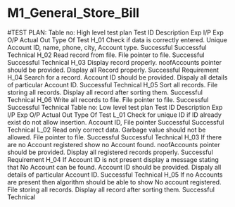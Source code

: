 # M1_General_Store_Bill

#TEST PLAN:
Table no: High level test plan
Test ID	Description	Exp I/P	Exp O/P	Actual Out	Type Of Test
H_01	Check if data is correctly entered.	Unique Account ID, name, phone, city, Account type.	Successful	Successful	Technical
H_02	Read record from file.	File pointer to file.	Successful	Successful	Technical
H_03	Display record properly.	noofAccounts pointer should be provided.	Display all Record properly.	Successful	Requirement
H_04	Search for a record.	Account ID should be provided.	Dispaly all details of particular Account ID.	Successful	Technical
H_05	Sort all records.	File storing all records.	Display all record after sorting them.	Successful	Technical
H_06	Write all records to file.	File pointer to file.	Successful	Successful	Technical
Table no: Low level test plan
Test ID	Description	Exp I/P	Exp O/P	Actual Out	Type Of Test
L_01	Check for unique ID if ID already exist do not allow insertion.	Account ID, File pointer	Successful	Successful	Technical
L_02	Read only correct data. Garbage value should not be allowed.	File pointer to file.	Successful	Successful	Technical
H_03	If there are no Account registered show no Account found.	noofAccounts pointer should be provided.	Display all registered records properly.	Successful	Requirement
H_04	If Account ID is not present display a message stating that No Account can be found.	Account ID should be provided.	Dispaly all details of particular Account ID.	Successful	Technical
H_05	If no Accounts are present then algorithm should be able to show No account registered.	File storing all records.	Display all record after sorting them.	Successful	Technical
